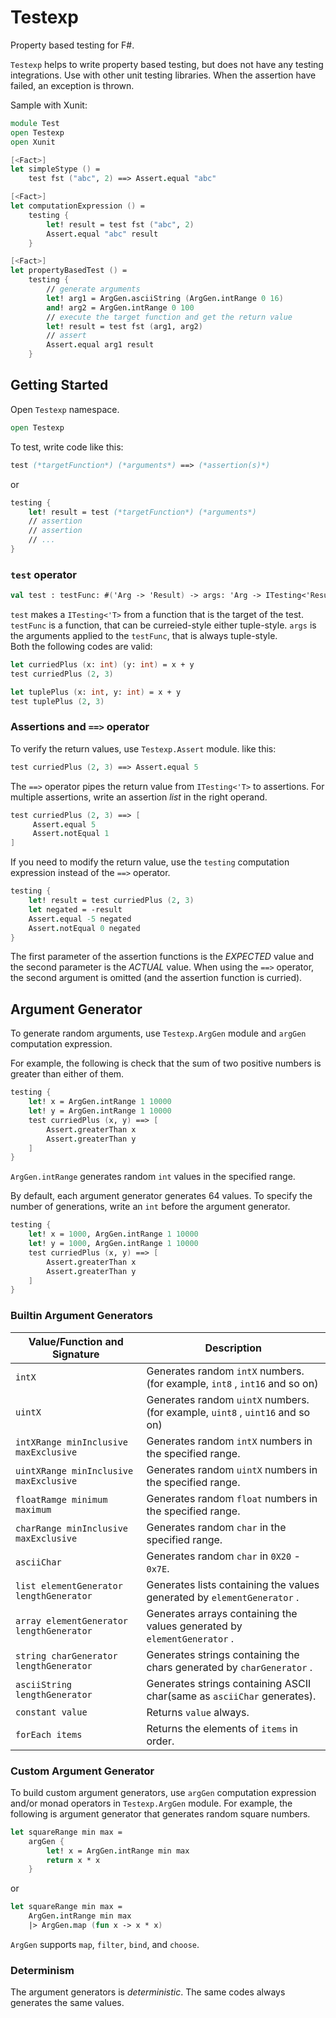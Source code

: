 # Testexp
Property based testing for F#.

`Testexp` helps to write property based testing, but does not have any testing integrations.
Use with other unit testing libraries.
When the assertion have failed, an exception is thrown.

Sample with Xunit:

```fsharp
module Test
open Testexp
open Xunit

[<Fact>]
let simpleStype () =
    test fst ("abc", 2) ==> Assert.equal "abc"

[<Fact>]
let computationExpression () =
    testing {
        let! result = test fst ("abc", 2)
        Assert.equal "abc" result
    }

[<Fact>]
let propertyBasedTest () =
    testing {
        // generate arguments
        let! arg1 = ArgGen.asciiString (ArgGen.intRange 0 16)
        and! arg2 = ArgGen.intRange 0 100
        // execute the target function and get the return value
        let! result = test fst (arg1, arg2)
        // assert
        Assert.equal arg1 result
    }
```

## Getting Started

Open `Testexp` namespace.

```fsharp
open Testexp
```

To test, write code like this:

```fsharp
test (*targetFunction*) (*arguments*) ==> (*assertion(s)*)
```

or

```fsharp
testing {
    let! result = test (*targetFunction*) (*arguments*)
    // assertion
    // assertion
    // ...
}
```

### `test` operator

```fsharp
val test : testFunc: #('Arg -> 'Result) -> args: 'Arg -> ITesting<'Result>
```

`test` makes a `ITesting<'T>` from a function that is the target of the test.
`testFunc` is a function, that can be curreied-style either tuple-style. `args` is the arguments applied to the `testFunc`, that is always tuple-style.  
Both the following codes are valid:

```fsharp
let curriedPlus (x: int) (y: int) = x + y
test curriedPlus (2, 3)
```

```fsharp
let tuplePlus (x: int, y: int) = x + y
test tuplePlus (2, 3)
```

### Assertions and `==>` operator

To verify the return values, use `Testexp.Assert` module. like this:

```fsharp
test curriedPlus (2, 3) ==> Assert.equal 5
```

The `==>` operator pipes the return value from `ITesting<'T>` to assertions. For multiple assertions, write an assertion *list* in the right operand.

```fsharp
test curriedPlus (2, 3) ==> [
     Assert.equal 5
     Assert.notEqual 1
]
```

If you need to modify the return value, use the `testing` computation expression instead of the `==>` operator.

```fsharp
testing {
    let! result = test curriedPlus (2, 3)
    let negated = -result
    Assert.equal -5 negated
    Assert.notEqual 0 negated
}
```

The first parameter of the assertion functions is the *EXPECTED* value and the second parameter is the *ACTUAL* value. When using the `==>` operator, the second argument is omitted (and the assertion function is curried).

## Argument Generator

To generate random arguments, use `Testexp.ArgGen` module and `argGen` computation expression.

For example, the following is check that the sum of two positive numbers is greater than either of them.

```fsharp
testing {
    let! x = ArgGen.intRange 1 10000
    let! y = ArgGen.intRange 1 10000
    test curriedPlus (x, y) ==> [
        Assert.greaterThan x
        Assert.greaterThan y
    ]
}
```

`ArgGen.intRange` generates random `int` values in the specified range.

By default, each argument generator generates 64 values. To specify the number of generations, write an `int` before the argument generator.

```fsharp
testing {
    let! x = 1000, ArgGen.intRange 1 10000
    let! y = 1000, ArgGen.intRange 1 10000
    test curriedPlus (x, y) ==> [
        Assert.greaterThan x
        Assert.greaterThan y
    ]
}
```

### Builtin Argument Generators

| Value/Function and Signature | Description |
| --- | --- |
| `intX` | Generates random `intX` numbers. (for example, `int8` , `int16` and so on)  |
| `uintX` | Generates random `uintX` numbers. (for example, `uint8` , `uint16` and so on)  |
| `intXRange minInclusive maxExclusive` | Generates random `intX` numbers in the specified range. |
| `uintXRange minInclusive maxExclusive` | Generates random `uintX` numbers in the specified range. |
| `floatRamge minimum maximum` | Generates random `float` numbers in the specified range. |
| `charRange minInclusive maxExclusive` | Generates random `char` in the specified range. |
| `asciiChar` | Generates random `char` in `0X20` - `0x7E`. |
| `list elementGenerator lengthGenerator` | Generates lists containing the values generated by `elementGenerator` . |
| `array elementGenerator lengthGenerator` | Generates arrays containing the values generated by `elementGenerator` . |
| `string charGenerator lengthGenerator` | Generates strings containing the chars generated by `charGenerator` . |
| `asciiString lengthGenerator` | Generates strings containing ASCII char(same as `asciiChar` generates). |
| `constant value` | Returns `value` always. |
| `forEach items` | Returns the elements of `items` in order. |

### Custom Argument Generator

To build custom argument generators, use `argGen` computation expression and/or monad operators in `Testexp.ArgGen` module. For example, the following is argument generator that generates random square numbers.

```fsharp
let squareRange min max =
    argGen {
        let! x = ArgGen.intRange min max
        return x * x
    }
```

or

```fsharp
let squareRange min max =
    ArgGen.intRange min max
    |> ArgGen.map (fun x -> x * x)
```

`ArgGen` supports `map`, `filter`, `bind`, and `choose`.

### Determinism

The argument generators is *deterministic*.
The same codes always generates the same values.

